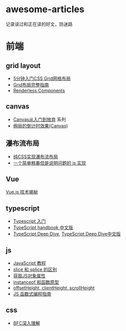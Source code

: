 # awesome-articles
记录读过和正在读的好文，防迷路

# 前端

## grid layout
* [5分钟入门CSS Grid网格布局](https://juejin.im/post/5a1ef019f265da432b4a963c)
* [Grid布局完整指南](https://juejin.im/post/5a603aa8f265da3e243b90b5)
* [Renderless Components](https://adamwathan.me/renderless-components-in-vuejs/)

## canvas
* [Canvas从入门到放弃](https://www.jianshu.com/p/22aad1799524) 系列
* [绚丽的倒计时效果(Canvas)](https://www.jianshu.com/p/b15260fff6bd)

## 瀑布流布局
* [纯CSS实现瀑布流布局](https://www.w3cplus.com/css/pure-css-create-masonry-layout.html)
* [一个简单粗暴但是说明问题的 js 实现](https://github.com/AmberYLopez-demos/demos/tree/master/demo6)

## Vue
[Vue.js 技术揭秘](https://ustbhuangyi.github.io/vue-analysis/)

## typescript
* [Typescript 入门](https://ts.xcatliu.com/)
* [TypeScript handbook 中文版](https://zhongsp.gitbooks.io/typescript-handbook)
* [TypeScript Deep Dive](https://basarat.gitbooks.io/typescript/content/?q=), [TypeScript Deep Dive中文版](https://jkchao.github.io/typescript-book-chinese/)

## js
* [JavaScript 教程](https://wangdoc.com/javascript/index.html)
* [slice 和 splice 的区别](https://github.com/muwenzi/Program-Blog/issues/83)
* [获取JS对象属性](https://xiaogliu.github.io/2017/08/06/get-js-object-properties/)
* [instanceof 和函数原型](http://www.xieluping.cn/2017/08/18/instanceof/)
* [offsetHeight, clientHeight, scrollHeight](https://stackoverflow.com/questions/22675126/what-is-offsetheight-clientheight-scrollheight/22675563)
* [JS 函数式编程指南](https://legacy.gitbook.com/book/llh911001/mostly-adequate-guide-chinese/details)

## css 
* [BFC深入理解](https://juejin.im/post/5909db2fda2f60005d2093db)

